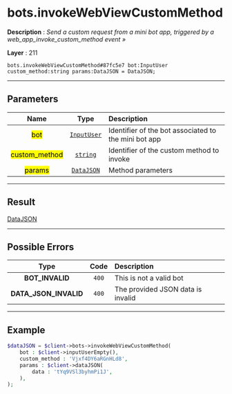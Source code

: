 # bots.invokeWebViewCustomMethod

**Description** : *Send a custom request from a mini bot app, triggered by a web_app_invoke_custom_method event »*

**Layer** : 211

```tl
bots.invokeWebViewCustomMethod#87fc5e7 bot:InputUser custom_method:string params:DataJSON = DataJSON;
```

---

## Parameters

| Name | Type | Description |
| :---: | :---: | :--- |
| <mark>bot</mark> | [`InputUser`](type/InputUser) | Identifier of the bot associated to the mini bot app |
| <mark>custom_method</mark> | [`string`](type/string) | Identifier of the custom method to invoke |
| <mark>params</mark> | [`DataJSON`](type/DataJSON) | Method parameters |

---

## Result

[DataJSON](type/DataJSON)

---

## Possible Errors

| Type | Code | Description |
| :---: | :---: | :--- |
| **BOT_INVALID** | `400` | This is not a valid bot |
| **DATA_JSON_INVALID** | `400` | The provided JSON data is invalid |

---

## Example

```php
$dataJSON = $client->bots->invokeWebViewCustomMethod(
	bot : $client->inputUserEmpty(),
	custom_method : 'Vjxf4DY6aRGnHLd8',
	params : $client->dataJSON(
		data : 'tYq9VSl3byhmPi1J',
	),
);
```